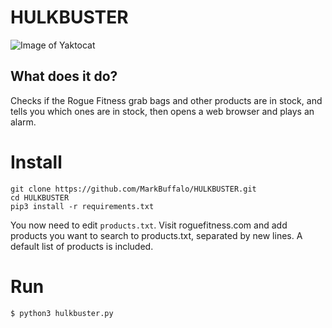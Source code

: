 # HULKBUSTER

![Image of Yaktocat](https://i.imgur.com/yO15yxI.png)

## What does it do?

Checks if the Rogue Fitness grab bags and other products are in stock, and tells you which ones are in stock, then opens a web browser and plays an alarm.

# Install
```
git clone https://github.com/MarkBuffalo/HULKBUSTER.git
cd HULKBUSTER 
pip3 install -r requirements.txt
```
You now need to edit `products.txt`. Visit roguefitness.com and add products you want to search to products.txt, separated by new lines. A default list of products is included.


# Run 
```
$ python3 hulkbuster.py
```
